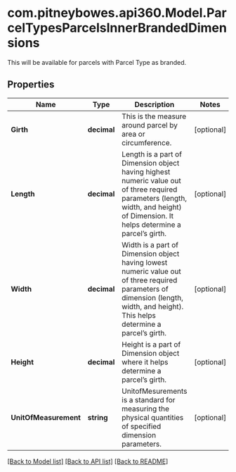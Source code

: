 # com.pitneybowes.api360.Model.ParcelTypesParcelsInnerBrandedDimensions
This will be available for parcels with Parcel Type as branded.

## Properties

Name | Type | Description | Notes
------------ | ------------- | ------------- | -------------
**Girth** | **decimal** | This is the measure around parcel by area or circumference. | [optional] 
**Length** | **decimal** | Length is a part of Dimension object having highest numeric value out of three required parameters (length, width, and height) of Dimension. It helps determine a parcel’s girth. | [optional] 
**Width** | **decimal** | Width is a part of Dimension object having lowest numeric value out of three required parameters of dimension (length, width, and height). This helps determine a parcel’s girth. | [optional] 
**Height** | **decimal** | Height is a part of Dimension object where it helps determine a parcel’s girth. | [optional] 
**UnitOfMeasurement** | **string** | UnitofMesurements is a standard for measuring the physical quantities of specified dimension parameters. | [optional] 

[[Back to Model list]](../../README.md#documentation-for-models) [[Back to API list]](../../README.md#documentation-for-api-endpoints) [[Back to README]](../../README.md)

